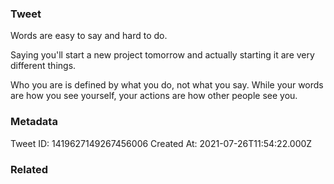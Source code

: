 ### Tweet
Words are easy to say and hard to do.

Saying you'll start a new project tomorrow and actually starting it are very different things.

Who you are is defined by what you do, not what you say. While your words are how you see yourself, your actions are how other people see you.

### Metadata
Tweet ID: 1419627149267456006
Created At: 2021-07-26T11:54:22.000Z

### Related

